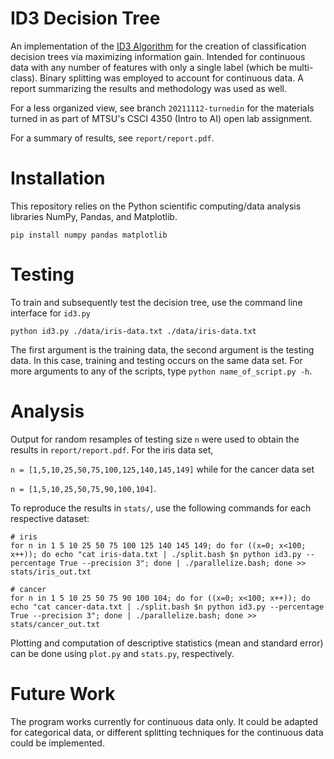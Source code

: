 # ID3 Decision Tree

An implementation of the [ID3 Algorithm](https://en.wikipedia.org/wiki/ID3_algorithm) for the creation of classification decision trees via maximizing information gain. Intended for continuous data with any number of features with only a single label (which be multi-class). Binary splitting was employed to account for continuous data. A report summarizing the results and methodology was used as well.

For a less organized view, see branch `20211112-turnedin` for the materials turned in as part of MTSU's CSCI 4350 (Intro to AI) open lab assignment.

For a summary of results, see `report/report.pdf`.

# Installation

This repository relies on the Python scientific computing/data analysis libraries NumPy, Pandas, and Matplotlib.

`pip install numpy pandas matplotlib`

# Testing

To train and subsequently test the decision tree, use the command line interface for `id3.py`

```
python id3.py ./data/iris-data.txt ./data/iris-data.txt
```

The first argument is the training data, the second argument is the testing data. In this case, training and testing occurs on the same data set. For more arguments to any of the scripts, type `python name_of_script.py -h`.

# Analysis

Output for random resamples of testing size `n` were used to obtain the results in `report/report.pdf`. For the iris data set,

`n = [1,5,10,25,50,75,100,125,140,145,149]` while for the cancer data set

`n = [1,5,10,25,50,75,90,100,104]`.

To reproduce the results in `stats/`, use the following commands for each respective dataset:

```
# iris
for n in 1 5 10 25 50 75 100 125 140 145 149; do for ((x=0; x<100; x++)); do echo "cat iris-data.txt | ./split.bash $n python id3.py --percentage True --precision 3"; done | ./parallelize.bash; done >> stats/iris_out.txt

# cancer
for n in 1 5 10 25 50 75 90 100 104; do for ((x=0; x<100; x++)); do echo "cat cancer-data.txt | ./split.bash $n python id3.py --percentage True --precision 3"; done | ./parallelize.bash; done >> stats/cancer_out.txt

```

Plotting and computation of descriptive statistics (mean and standard error) can be done using `plot.py` and `stats.py`, respectively.

# Future Work

The program works currently for continuous data only. It could be adapted for categorical data, or different splitting techniques for the continuous data could be implemented.
